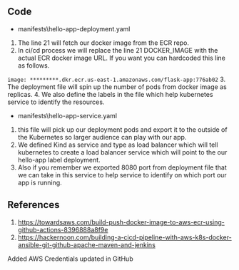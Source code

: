 ## Code

* manifests\hello-app-deployment.yaml
1. The line 21 will fetch our docker image from the ECR repo.
2. In ci/cd process we will replace the line 21 DOCKER_IMAGE with the actual ECR docker image URL. If you want you can hardcoded this line as follows.

`image: *********.dkr.ecr.us-east-1.amazonaws.com/flask-app:776ab02`
3. The deployment file will spin up the number of pods from docker image as replicas.
4. We also define the labels in the file which help kubernetes service to identify the resources.

* manifests\hello-app-service.yaml
1. this file will pick up our deployment pods and export it to the outside of the Kubernetes so larger audience can play with our app.
2. We defined Kind as service and type as load balancer which will tell kubernetes to create a load balancer service which will point to the our hello-app label deployment. 
3. Also if you remember we exported 8080 port from deployment file that we can take in this service to help service to identify on which port our app is running.

## References

1. https://towardsaws.com/build-push-docker-image-to-aws-ecr-using-github-actions-8396888a8f9e
2. https://hackernoon.com/building-a-cicd-pipeline-with-aws-k8s-docker-ansible-git-github-apache-maven-and-jenkins

Added AWS Credentials updated in GitHub